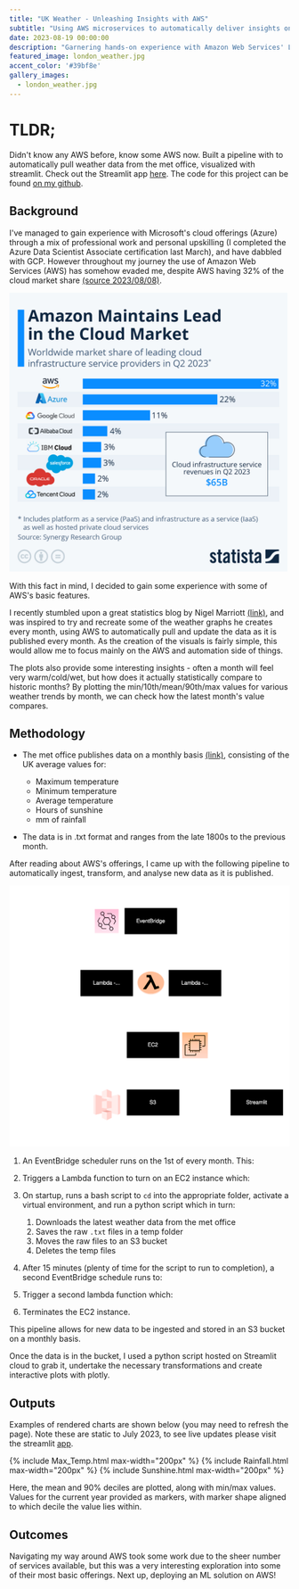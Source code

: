 ```yaml
---
title: "UK Weather - Unleashing Insights with AWS"
subtitle: "Using AWS microservices to automatically deliver insights on the weather in the UK"
date: 2023-08-19 00:00:00
description: "Garnering hands-on experience with Amazon Web Services' Lambda, S3, EC2, and EventBridge microservices."
featured_image: london_weather.jpg
accent_color: '#39bf8e'
gallery_images:
  - london_weather.jpg
---
```


# TLDR; 
Didn't know any AWS before, know some AWS now. 
Built a pipeline with to automatically pull weather data from the met office, visualized with streamlit. 
Check out the Streamlit app [here](https://weathergraphing-n3afxbnpm3dp7rdkmtot8r.streamlit.app/).
The code for this project can be found [on my github](https://github.com/jmoro0408/Weather_graphing).
## Background
I've managed to gain experience with Microsoft's cloud offerings (Azure) through a mix of professional work and personal upskilling (I completed the Azure Data Scientist Associate certification last March), and have dabbled with GCP. However throughout my journey the use of Amazon Web Services (AWS) has somehow evaded me, despite AWS having 32% of the cloud market share [(source 2023/08/08)](https://www.statista.com/chart/18819/worldwide-market-share-of-leading-cloud-infrastructure-service-providers/).

<img src="https://github.com/jmoro0408/jmoro0408.github.io/blob/master/images/weather_AWS/cloud_market_share.jpeg?raw=true" alt="aws_market_share" width="500"/>

With this fact in mind, I decided to gain some experience with some of AWS's basic features. 

I recently stumbled upon a great statistics blog by Nigel Marriott [(link)](https://marriott-stats.com/nigels-blog/), and was inspired to try and recreate some of the weather graphs he creates every month, using AWS to automatically pull and update the data as it is published every month. As the creation of the visuals is fairly simple, this would allow me to focus mainly on the AWS and automation side of things.

The plots also provide some interesting insights - often a month will feel very warm/cold/wet, but how does it actually statistically compare to historic months? By plotting the min/10th/mean/90th/max values for various weather trends by month, we can check how the latest month's value compares. 

##  Methodology
- The met office publishes data on a monthly basis [(link)](https://www.metoffice.gov.uk/research/climate/maps-and-data/uk-and-regional-series), consisting of the UK average values for:
  - Maximum temperature
  - Minimum temperature
  - Average temperature
  - Hours of sunshine
  - mm of rainfall

- The data is in .txt format and ranges from the late 1800s to the previous month. 

After reading about AWS's offerings, I came up with the following pipeline to automatically ingest, transform, and analyse new data as it is published. 

![Flow Diagram](https://raw.githubusercontent.com/jmoro0408/jmoro0408.github.io/d887f7069535394a74f5fe706c4e076db52d9c13/images/weather_AWS/weather_flow_flow_dark.svg)

1. An EventBridge scheduler runs on the 1st of every month. This:
2. Triggers a Lambda function to turn on an EC2 instance which:
3. On startup, runs a bash script to `cd` into the appropriate folder, activate a virtual environment, and run a python script which in turn:
   1. Downloads the latest weather data from the met office
   2. Saves the raw `.txt` files in a temp folder
   3. Moves the raw files to an S3 bucket
   4. Deletes the temp files

4. After 15 minutes (plenty of time for the script to run to completion), a second EventBridge schedule runs to:
5. Trigger a second lambda function which:
6. Terminates the EC2 instance.

This pipeline allows for new data to be ingested and stored in an S3 bucket on a monthly basis. 

Once the data is in the bucket, I used a python script hosted on Streamlit cloud to grab it, undertake the necessary transformations and create interactive plots with plotly. 

## Outputs
Examples of rendered charts are shown below (you may need to refresh the page). 
Note these are static to July 2023, to see live updates please visit the streamlit [app](https://weathergraphing-n3afxbnpm3dp7rdkmtot8r.streamlit.app/).

{% include Max_Temp.html max-width="200px" %}
{% include Rainfall.html max-width="200px" %}
{% include Sunshine.html max-width="200px" %}

Here, the mean and 90% deciles are plotted, along with min/max values. Values for the current year provided as markers, with marker shape aligned to which decile the value lies within.


## Outcomes

Navigating my way around AWS took some work due to the sheer number of services available, but this was a very interesting exploration into some of their most basic offerings. Next up, deploying an ML solution on AWS!